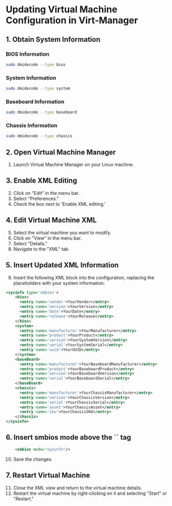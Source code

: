 # Updating Virtual Machine Configuration in Virt-Manager

## 1. Obtain System Information

### BIOS Information
```bash
sudo dmidecode --type bios
```

### System Information
```bash
sudo dmidecode --type system
```

### Baseboard Information
```bash
sudo dmidecode --type baseboard
```

### Chassis Information
```bash
sudo dmidecode --type chassis
```

## 2. Open Virtual Machine Manager

1. Launch Virtual Machine Manager on your Linux machine.

## 3. Enable XML Editing

2. Click on "Edit" in the menu bar.
3. Select "Preferences."
4. Check the box next to 'Enable XML editing.'

## 4. Edit Virtual Machine XML

5. Select the virtual machine you want to modify.
6. Click on "View" in the menu bar.
7. Select "Details."
8. Navigate to the "XML" tab.

## 5. Insert Updated XML Information

9. Insert the following XML block into the configuration, replacing the placeholders with your system information:

```xml
<sysinfo type='smbios'>
    <bios>
      <entry name='vendor'>YourVendor</entry>
      <entry name='version'>YourVersion</entry>
      <entry name='date'>YourDate</entry>
      <entry name='release'>YourRelease</entry>
    </bios>
    <system>
      <entry name='manufacturer'>YourManufacturer</entry>
      <entry name='product'>YourProduct</entry>
      <entry name='version'>YourSystemVersion</entry>
      <entry name='serial'>YourSystemSerial</entry>
      <entry name='uuid'>YourUUID</entry>
    </system>
    <baseBoard>
      <entry name='manufacturer'>YourBaseboardManufacturer</entry>
      <entry name='product'>YourBaseboardProduct</entry>
      <entry name='version'>YourBaseboardVersion</entry>
      <entry name='serial'>YourBaseboardSerial</entry>
    </baseBoard>
    <chassis>
      <entry name='manufacturer'>YourChassisManufacturer</entry>
      <entry name='version'>YourChassisVersion</entry>
      <entry name='serial'>YourChassisSerial</entry>
      <entry name='asset'>YourChassisAsset</entry>
      <entry name='sku'>YourChassisSKU</entry>
    </chassis>
</sysinfo>
```

## 6. Insert smbios mode above the \`</os>\` tag

```xml
    <smbios mode="sysinfo"/>
```

10. Save the changes.

## 7. Restart Virtual Machine

11. Close the XML view and return to the virtual machine details.
12. Restart the virtual machine by right-clicking on it and selecting "Start" or "Restart."

